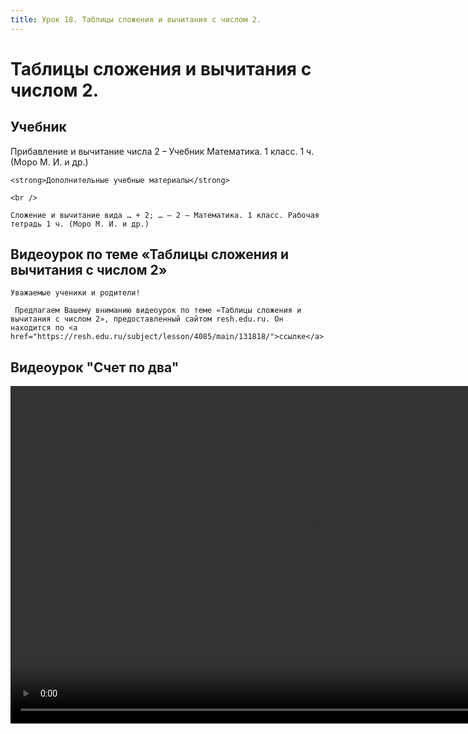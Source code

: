 ```yaml
---
title: Урок 18. Таблицы сложения и вычитания с числом 2.
---
```


# Таблицы сложения и вычитания с числом 2.

## Учебник

Прибавление и вычитание числа 2 – Учебник Математика. 1 класс. 1 ч. (Моро М. И. и др.)

<p>
	<strong>Дополнительные учебные материалы</strong> 
</p>
<p>
	<br /> 
</p>
<p>
	Сложение и вычитание вида … + 2; … – 2 – Математика. 1 класс. Рабочая тетрадь 1 ч. (Моро М. И. и др.)
</p>

## Видеоурок по теме «Таблицы сложения и вычитания с числом 2»

<p>
	Уважаемые ученики и родители!  
</p>
<p>
	 Предлагаем Вашему вниманию видеоурок по теме «Таблицы сложения и вычитания с числом 2», предоставленный сайтом resh.edu.ru. Он находится по <a href="https://resh.edu.ru/subject/lesson/4085/main/131818/">ссылке</a>.
</p>

## Видеоурок	"Счет по два"


<video width="960" height="540" controls>
  <source src="https://vod-progressive.akamaized.net/exp=1667466157~acl=%2Fvimeo-prod-skyfire-std-us%2F01%2F601%2F23%2F578006132%2F2730117391.mp4~hmac=14dcc5c40bf204ba723cd3eadb143ad17442306041a98d6ee4ab32800cea8bb0/vimeo-prod-skyfire-std-us/01/601/23/578006132/2730117391.mp4" type="video/mp4">
Your browser does not support the video tag.
</video>
